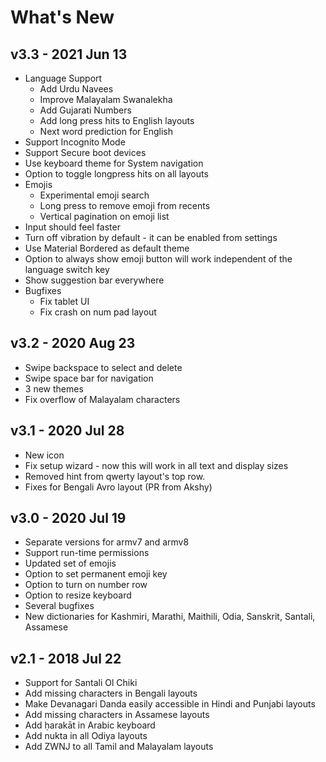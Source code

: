# What's New

## v3.3 - 2021 Jun 13
- Language Support
  - Add Urdu Navees
  - Improve Malayalam Swanalekha
  - Add Gujarati Numbers
  - Add long press hits to English layouts
  - Next word prediction for English
- Support Incognito Mode
- Support Secure boot devices
- Use keyboard theme for System navigation
- Option to toggle longpress hits on all layouts
- Emojis
  - Experimental emoji search
  - Long press to remove emoji from recents
  - Vertical pagination on emoji list
- Input should feel faster
- Turn off vibration by default - it can be enabled from settings
- Use Material Bordered as default theme
- Option to always show emoji button will work independent of the language switch key
- Show suggestion bar everywhere
- Bugfixes
  - Fix tablet UI
  - Fix crash on num pad layout

## v3.2 - 2020 Aug 23
- Swipe backspace to select and delete
- Swipe space bar for navigation
- 3 new themes
- Fix overflow of Malayalam characters

## v3.1 - 2020 Jul 28
- New icon
- Fix setup wizard - now this will work in all text and display sizes
- Removed hint from qwerty layout's top row.
- Fixes for Bengali Avro layout (PR from Akshy)

## v3.0 - 2020 Jul 19
- Separate versions for armv7 and armv8
- Support run-time permissions
- Updated set of emojis
- Option to set permanent emoji key
- Option to turn on number row
- Option to resize keyboard
- Several bugfixes
- New dictionaries for Kashmiri, Marathi, Maithili, Odia, Sanskrit, Santali, Assamese

## v2.1 - 2018 Jul 22
- Support for Santali Ol Chiki
- Add missing characters in Bengali layouts
- Make Devanagari Danda easily accessible in Hindi and Punjabi layouts
- Add missing characters in Assamese layouts
- Add ḥarakāt in Arabic keyboard
- Add nukta in all Odiya layouts
- Add ZWNJ to all Tamil and Malayalam layouts
